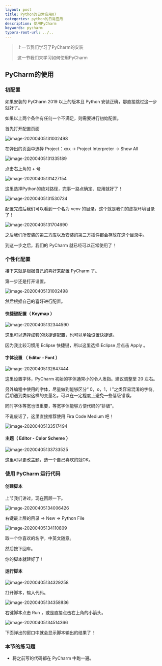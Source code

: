 ```yaml
---
layout: post 
title: Python的日常应用07
categories: python的日常应用
description: 使用PyCharm
keywords: pycharm
typora-root-url: ../..
---
```


> 上一节我们学习了PyCharm的安装
>
> 这一节我们来学习如何使用PyCharm

## PyCharm的使用

### 初配置

如果安装的 PyCharm 2019 以上的版本且 Python 安装正确，那直接跳过这一步就好了。

如果以上两个条件有任何一个不满足，则需要进行初始配置。

首先打开配置页面

![image-20200405131002498](/images/posts/python_daily/07/01)

在弹出的页面中选择 Project：xxx -> Project Interpreter -> Show All

![image-20200405131335189](/images/posts/python_daily/07/02)

点击右上角的 + 号

![image-20200405131427154](/images/posts/python_daily/07/03)

这里选择Python的绝对路径，完事一路点确定、应用就好了！

![image-20200405131530734](/images/posts/python_daily/07/04)

配置完成后我们可以看到一个名为 venv 的目录，这个就是我们的虚拟环境目录了！

![image-20200405131704690](/images/posts/python_daily/07/05)

之后我们所安装的第三方库以及安装的第三方插件都会存放在这个目录中。

到这一步之后，我们的 PyCharm 就已经可以正常使用了！

### 个性化配置

接下来就是根据自己的喜好来配置 PyCharm 了。

第一步还是打开设置。

![image-20200405131002498](/images/posts/python_daily/07/06)

然后根据自己的喜好进行配置。

#### 快捷键配置（ Keymap ）

![image-20200405132344590](/images/posts/python_daily/07/07)

这里可以选择成套的快捷键配置，也可以单独设置快捷键。

因为我比较习惯用 Eclipse 快捷键，所以这里选择 Eclipse 后点击 Apply 。

#### 字体设置 （ Editor - Font ）

![image-20200405132647444](/images/posts/python_daily/07/08)

这里设置字体，PyCharm 初始的字体通常小的令人发指。建议调整至 20 左右。

另外编程中使用的字体，尽量做到能够区分“ 0，o，1，l ”之类容易混淆的字符。后期遇到类似这样的变量名，可以在一定程度上避免一些低级错误。

同时字体等宽也很重要，等宽字体能够方便代码的“排版”。

不说废话了，这里直接推荐使用 Fira Code Medium 吧！

![image-20200405133517494](/images/posts/python_daily/07/09)

#### 主题（ Editor - Color Scheme ）

![image-20200405133733525](/images/posts/python_daily/07/10)

这里可以更改主题，选一个自己喜欢的就OK。

### 使用 PyCharm 运行代码

#### 创建脚本

上节我们讲过，现在回顾一下。

![image-20200405134006426](/images/posts/python_daily/07/11)

右键最上层的目录 => New => Python File

![image-20200405134110809](/images/posts/python_daily/07/12)

取一个你喜欢的名字，中英文随意。

然后按下回车。

你的脚本就建好了！

#### 运行脚本

![image-20200405134329258](/images/posts/python_daily/07/13)

打开脚本，输入代码。

![image-20200405134358836](/images/posts/python_daily/07/14)

右键脚本点击 Run ，或是直接点击右上角的小箭头。

![image-20200405134514366](/images/posts/python_daily/07/15)

下面弹出的窗口中就会显示脚本输出的结果了！

### 本节的练习题

- 将之前写的代码都在 PyCharm 中跑一遍。